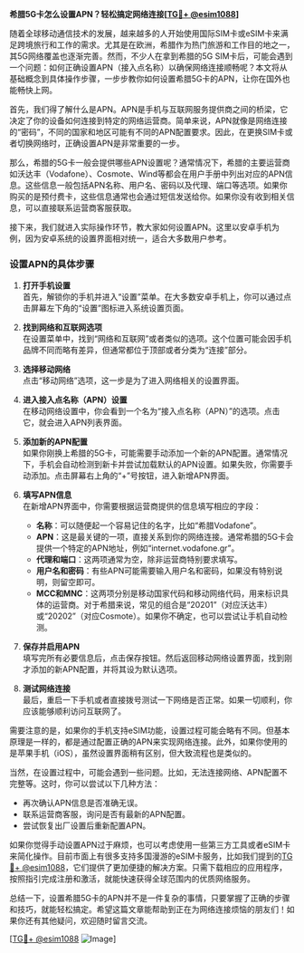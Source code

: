 **希腊5G卡怎么设置APN？轻松搞定网络连接[[TG💪+ @esim1088](https://t.me/s/esim1088)]**

随着全球移动通信技术的发展，越来越多的人开始使用国际SIM卡或eSIM卡来满足跨境旅行和工作的需求。尤其是在欧洲，希腊作为热门旅游和工作目的地之一，其5G网络覆盖也逐渐完善。然而，不少人在拿到希腊的5G SIM卡后，可能会遇到一个问题：如何正确设置APN（接入点名称）以确保网络连接顺畅呢？本文将从基础概念到具体操作步骤，一步步教你如何设置希腊5G卡的APN，让你在国外也能畅快上网。

首先，我们得了解什么是APN。APN是手机与互联网服务提供商之间的桥梁，它决定了你的设备如何连接到特定的网络运营商。简单来说，APN就像是网络连接的“密码”，不同的国家和地区可能有不同的APN配置要求。因此，在更换SIM卡或者切换网络时，正确设置APN是非常重要的一步。

那么，希腊的5G卡一般会提供哪些APN设置呢？通常情况下，希腊的主要运营商如沃达丰（Vodafone）、Cosmote、Wind等都会在用户手册中列出对应的APN信息。这些信息一般包括APN名称、用户名、密码以及代理、端口等选项。如果你购买的是预付费卡，这些信息通常也会通过短信发送给你。如果你没有收到相关信息，可以直接联系运营商客服获取。

接下来，我们就进入实际操作环节，教大家如何设置APN。这里以安卓手机为例，因为安卓系统的设置界面相对统一，适合大多数用户参考。

### 设置APN的具体步骤

1. **打开手机设置**  
   首先，解锁你的手机并进入“设置”菜单。在大多数安卓手机上，你可以通过点击屏幕左下角的“设置”图标进入系统设置页面。

2. **找到网络和互联网选项**  
   在设置菜单中，找到“网络和互联网”或者类似的选项。这个位置可能会因手机品牌不同而略有差异，但通常都位于顶部或者分类为“连接”部分。

3. **选择移动网络**  
   点击“移动网络”选项，这一步是为了进入网络相关的设置界面。

4. **进入接入点名称（APN）设置**  
   在移动网络设置中，你会看到一个名为“接入点名称（APN）”的选项。点击它，就会进入APN列表界面。

5. **添加新的APN配置**  
   如果你刚换上希腊的5G卡，可能需要手动添加一个新的APN配置。通常情况下，手机会自动检测到新卡并尝试加载默认的APN设置。如果失败，你需要手动添加。点击屏幕右上角的“+”号按钮，进入新增APN界面。

6. **填写APN信息**  
   在新增APN界面中，你需要根据运营商提供的信息填写相应的字段：
   - **名称**：可以随便起一个容易记住的名字，比如“希腊Vodafone”。
   - **APN**：这是最关键的一项，直接关系到你的网络连接。通常希腊的5G卡会提供一个特定的APN地址，例如“internet.vodafone.gr”。
   - **代理和端口**：这两项通常为空，除非运营商特别要求填写。
   - **用户名和密码**：有些APN可能需要输入用户名和密码，如果没有特别说明，则留空即可。
   - **MCC和MNC**：这两项分别是移动国家代码和移动网络代码，用来标识具体的运营商。对于希腊来说，常见的组合是“20201”（对应沃达丰）或“20202”（对应Cosmote）。如果你不确定，也可以尝试让手机自动检测。

7. **保存并启用APN**  
   填写完所有必要信息后，点击保存按钮。然后返回移动网络设置界面，找到刚才添加的新APN配置，并将其设为默认选项。

8. **测试网络连接**  
   最后，重启一下手机或者直接拨号测试一下网络是否正常。如果一切顺利，你应该能够顺利访问互联网了。

需要注意的是，如果你的手机支持eSIM功能，设置过程可能会略有不同。但基本原理是一样的，都是通过配置正确的APN来实现网络连接。此外，如果你使用的是苹果手机（iOS），虽然设置界面稍有区别，但大致流程也是类似的。

当然，在设置过程中，可能会遇到一些问题。比如，无法连接网络、APN配置不完整等。这时，你可以尝试以下几种方法：

- 再次确认APN信息是否准确无误。
- 联系运营商客服，询问是否有最新的APN配置。
- 尝试恢复出厂设置后重新配置APN。

如果你觉得手动设置APN过于麻烦，也可以考虑使用一些第三方工具或者eSIM卡来简化操作。目前市面上有很多支持多国漫游的eSIM卡服务，比如我们提到的[TG💪+ @esim1088](https://t.me/s/esim1088)，它们提供了更加便捷的解决方案。只需下载相应的应用程序，按照指引完成注册和激活，就能快速获得全球范围内的优质网络服务。

总结一下，设置希腊5G卡的APN并不是一件复杂的事情，只要掌握了正确的步骤和技巧，就能轻松搞定。希望这篇文章能帮助到正在为网络连接烦恼的朋友们！如果你还有其他疑问，欢迎随时留言交流。

[[TG💪+ @esim1088](https://t.me/s/esim1088) ![Image](https://i.postimg.cc/4NQfJmqS/Snipaste-2025-05-13-00-14-12.png)]